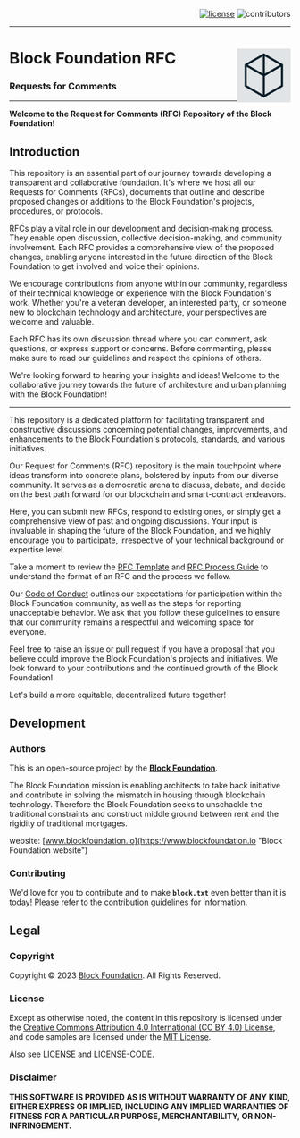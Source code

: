 <div align="right">

  [![license](https://img.shields.io/github/license/block-foundation/rfc?color=green&label=license&style=flat-square)](LICENSE.md)
  ![contributors](https://img.shields.io/github/contributors/block-foundation/rfc?color=blue&label=contributors&style=flat-square)

</div>

---

<div>
    <img align="right" src="https://raw.githubusercontent.com/block-foundation/brand/master/src/logo/logo_gray.png" width="96" alt="Block Foundation Logo">
    <h1 align="left">Block Foundation RFC</h1>
    <h3 align="left">Requests for Comments</h3>
</div>

---

**Welcome to the Request for Comments (RFC) Repository of the Block Foundation!**

## Introduction

This repository is an essential part of our journey towards developing a transparent and collaborative foundation. It's where we host all our Requests for Comments (RFCs), documents that outline and describe proposed changes or additions to the Block Foundation's projects, procedures, or protocols.

RFCs play a vital role in our development and decision-making process. They enable open discussion, collective decision-making, and community involvement. Each RFC provides a comprehensive view of the proposed changes, enabling anyone interested in the future direction of the Block Foundation to get involved and voice their opinions.

We encourage contributions from anyone within our community, regardless of their technical knowledge or experience with the Block Foundation's work. Whether you're a veteran developer, an interested party, or someone new to blockchain technology and architecture, your perspectives are welcome and valuable.

Each RFC has its own discussion thread where you can comment, ask questions, or express support or concerns. Before commenting, please make sure to read our guidelines and respect the opinions of others.

We're looking forward to hearing your insights and ideas! Welcome to the collaborative journey towards the future of architecture and urban planning with the Block Foundation!

---

This repository is a dedicated platform for facilitating transparent and constructive discussions concerning potential changes, improvements, and enhancements to the Block Foundation's protocols, standards, and various initiatives.

Our Request for Comments (RFC) repository is the main touchpoint where ideas transform into concrete plans, bolstered by inputs from our diverse community. It serves as a democratic arena to discuss, debate, and decide on the best path forward for our blockchain and smart-contract endeavors.

Here, you can submit new RFCs, respond to existing ones, or simply get a comprehensive view of past and ongoing discussions. Your input is invaluable in shaping the future of the Block Foundation, and we highly encourage you to participate, irrespective of your technical background or expertise level.

Take a moment to review the [RFC Template](https://github.com/block-foundation/rfc/blob/main/rfc_template.md) and [RFC Process Guide](https://github.com/block-foundation/rfc/blob/main/rfc_process.md) to understand the format of an RFC and the process we follow.

Our [Code of Conduct](https://github.com/block-foundation/rfc/blob/main/CODE_OF_CONDUCT.md) outlines our expectations for participation within the Block Foundation community, as well as the steps for reporting unacceptable behavior. We ask that you follow these guidelines to ensure that our community remains a respectful and welcoming space for everyone.

Feel free to raise an issue or pull request if you have a proposal that you believe could improve the Block Foundation's projects and initiatives. We look forward to your contributions and the continued growth of the Block Foundation!

Let's build a more equitable, decentralized future together!

<!-- 

---

## Frequently Asked Questions

To help new community members get acquainted with the RFC process and our platform, we've compiled a list of Frequently Asked Questions (FAQs). Please visit our [FAQ page](https://github.com/block-foundation/rfc/blob/main/FAQ.md) for more information.

---

## Community

The Block Foundation community is a vibrant and welcoming space for individuals interested in contributing to and learning about blockchain technology and architecture. We regularly organize events, workshops, and webinars for our members. To get involved, visit our [Community Page](https://github.com/block-foundation/community).

---

## Resources

To assist you in understanding our projects, we have provided several resources, including documentation, whitepapers, and technical guides. You can find them in our [Resources section](https://github.com/block-foundation/resources).

---

## Project Roadmap

Our Project Roadmap is a dynamic and visual documentation of the strategic plan that outlines the goals of our projects and what we aim to achieve in the future. Check out our [Project Roadmap](https://github.com/block-foundation/rfc/blob/main/ROADMAP.md) to understand our vision better.

---

## Contact

For any queries, suggestions, or concerns that you would prefer to communicate directly, please contact us at [contact@blockfoundation.io](mailto:contact@blockfoundation.io). We're always happy to hear from you and will endeavor to respond promptly.

---

## Acknowledgements

We wish to express our gratitude to all our community members, contributors, and partners who have been instrumental in the growth and success of the Block Foundation. Your efforts, support, and engagement are greatly appreciated.
 -->


## Development

### Authors

This is an open-source project by the **[Block Foundation](https://www.blockfoundation.io "Block Foundation website")**.

The Block Foundation mission is enabling architects to take back initiative and contribute in solving the mismatch in housing through blockchain technology. Therefore the Block Foundation seeks to unschackle the traditional constraints and construct middle ground between rent and the rigidity of traditional mortgages.

website: [www.blockfoundation.io](https://www.blockfoundation.io "Block Foundation website")

### Contributing

We'd love for you to contribute and to make **`block.txt`** even better than it is today!
Please refer to the [contribution guidelines](.github/CONTRIBUTING.md) for information.

## Legal

### Copyright

Copyright &copy; 2023 [Block Foundation](https://www.blockfoundation.io/ "Block Foundation website"). All Rights Reserved.

### License

Except as otherwise noted, the content in this repository is licensed under the
[Creative Commons Attribution 4.0 International (CC BY 4.0) License](https://creativecommons.org/licenses/by/4.0/), and
code samples are licensed under the [MIT License](https://opensource.org/license/mit/).

Also see [LICENSE](https://github.com/block-foundation/community/blob/master/LICENSE) and [LICENSE-CODE](https://github.com/block-foundation/community/blob/master/LICENSE-CODE).

### Disclaimer

**THIS SOFTWARE IS PROVIDED AS IS WITHOUT WARRANTY OF ANY KIND, EITHER EXPRESS OR IMPLIED, INCLUDING ANY IMPLIED WARRANTIES OF FITNESS FOR A PARTICULAR PURPOSE, MERCHANTABILITY, OR NON-INFRINGEMENT.**
